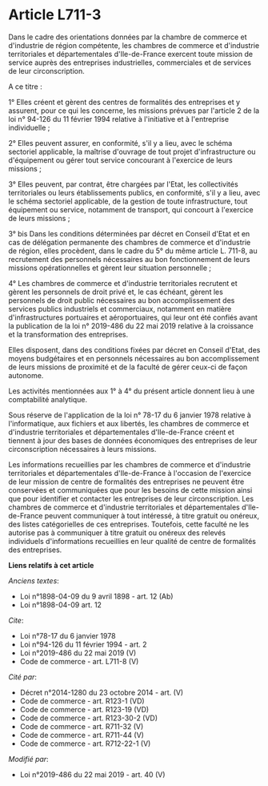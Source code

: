 # Article L711-3

Dans le cadre des orientations données par la chambre de commerce et d'industrie de région compétente, les chambres de
commerce et d'industrie territoriales et départementales d'Ile-de-France exercent toute mission de service auprès des
entreprises industrielles, commerciales et de services de leur circonscription. 

A ce titre : 

1° Elles créent et gèrent des centres de formalités des entreprises et y assurent, pour ce qui les concerne, les missions
prévues par l'article 2 de la loi n° 94-126 du 11 février 1994 relative à l'initiative et à l'entreprise individuelle ; 

2° Elles peuvent assurer, en conformité, s'il y a lieu, avec le schéma sectoriel applicable, la maîtrise d'ouvrage de tout
projet d'infrastructure ou d'équipement ou gérer tout service concourant à l'exercice de leurs missions ; 

3° Elles peuvent, par contrat, être chargées par l'Etat, les collectivités territoriales ou leurs établissements publics, en
conformité, s'il y a lieu, avec le schéma sectoriel applicable, de la gestion de toute infrastructure, tout équipement ou
service, notamment de transport, qui concourt à l'exercice de leurs missions ; 

3° bis Dans les conditions déterminées par décret en Conseil d'Etat et en cas de délégation permanente des chambres de
commerce et d'industrie de région, elles procèdent, dans le cadre du 5° du même article L. 711-8, au recrutement des
personnels nécessaires au bon fonctionnement de leurs missions opérationnelles et gèrent leur situation personnelle ; 

4° Les chambres de commerce et d'industrie territoriales recrutent et gèrent les personnels de droit privé et, le cas
échéant, gèrent les personnels de droit public nécessaires au bon accomplissement des services publics industriels et
commerciaux, notamment en matière d'infrastructures portuaires et aéroportuaires, qui leur ont été confiés avant la
publication de la loi n° 2019-486 du 22 mai 2019 relative à la croissance et la transformation des entreprises. 

Elles disposent, dans des conditions fixées par décret en Conseil d'Etat, des moyens budgétaires et en personnels nécessaires
au bon accomplissement de leurs missions de proximité et de la faculté de gérer ceux-ci de façon autonome. 

Les activités mentionnées aux 1° à 4° du présent article donnent lieu à une comptabilité analytique. 

Sous réserve de l'application de la loi n° 78-17 du 6 janvier 1978 relative à l'informatique, aux fichiers et aux libertés,
les chambres de commerce et d'industrie territoriales et départementales d'Ile-de-France créent et tiennent à jour des bases
de données économiques des entreprises de leur circonscription nécessaires à leurs missions. 

Les informations recueillies par les chambres de commerce et d'industrie territoriales et départementales d'Ile-de-France à
l'occasion de l'exercice de leur mission de centre de formalités des entreprises ne peuvent être conservées et communiquées
que pour les besoins de cette mission ainsi que pour identifier et contacter les entreprises de leur circonscription. Les
chambres de commerce et d'industrie territoriales et départementales d'Ile-de-France peuvent communiquer à tout intéressé, à
titre gratuit ou onéreux, des listes catégorielles de ces entreprises. Toutefois, cette faculté ne les autorise pas à
communiquer à titre gratuit ou onéreux des relevés individuels d'informations recueillies en leur qualité de centre de
formalités des entreprises.

**Liens relatifs à cet article**

_Anciens textes_:

  - Loi n°1898-04-09 du 9 avril 1898 - art. 12 (Ab)
  - Loi n°1898-04-09 art. 12

_Cite_:

  - Loi n°78-17 du 6 janvier 1978
  - Loi n°94-126 du 11 février 1994 - art. 2
  - Loi n°2019-486 du 22 mai 2019 (V)
  - Code de commerce - art. L711-8 (V)

_Cité par_:

  - Décret n°2014-1280 du 23 octobre 2014 - art. (V)
  - Code de commerce - art. R123-1 (VD)
  - Code de commerce - art. R123-19 (VD)
  - Code de commerce - art. R123-30-2 (VD)
  - Code de commerce - art. R711-32 (V)
  - Code de commerce - art. R711-44 (V)
  - Code de commerce - art. R712-22-1 (V)

_Modifié par_:

  - Loi n°2019-486 du 22 mai 2019 - art. 40 (V)
